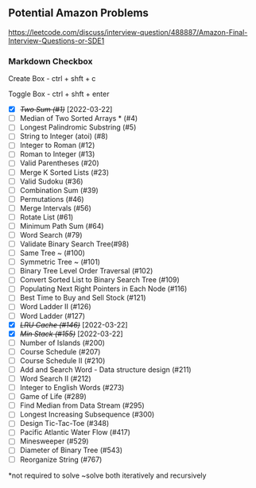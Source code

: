 ## Potential Amazon Problems
https://leetcode.com/discuss/interview-question/488887/Amazon-Final-Interview-Questions-or-SDE1

### Markdown Checkbox
Create Box - ctrl + shft + c

Toggle Box - ctrl + shft + enter

* [X] ~~*Two Sum (#1)*~~ [2022-03-22]
* [ ] Median of Two Sorted Arrays * (#4)
* [ ] Longest Palindromic Substring (#5)
* [ ] String to Integer (atoi) (#8)
* [ ] Integer to Roman (#12)
* [ ] Roman to Integer (#13)
* [ ] Valid Parentheses (#20)
* [ ] Merge K Sorted Lists (#23)
* [ ] Valid Sudoku (#36)
* [ ] Combination Sum (#39)
* [ ] Permutations (#46)
* [ ] Merge Intervals (#56)
* [ ] Rotate List (#61)
* [ ] Minimum Path Sum (#64)
* [ ] Word Search (#79)
* [ ] Validate Binary Search Tree(#98)
* [ ] Same Tree ~ (#100)
* [ ] Symmetric Tree ~ (#101)
* [ ] Binary Tree Level Order Traversal (#102)
* [ ] Convert Sorted List to Binary Search Tree (#109)
* [ ] Populating Next Right Pointers in Each Node (#116)
* [ ] Best Time to Buy and Sell Stock (#121)
* [ ] Word Ladder II (#126)
* [ ] Word Ladder (#127)
* [X] ~~*LRU Cache (#146)*~~ [2022-03-22]
* [X] ~~*Min Stack (#155)*~~ [2022-03-22]
* [ ] Number of Islands (#200)
* [ ] Course Schedule (#207)
* [ ] Course Schedule II (#210)
* [ ] Add and Search Word - Data structure design (#211)
* [ ] Word Search II (#212)
* [ ] Integer to English Words (#273)
* [ ] Game of Life (#289)
* [ ] Find Median from Data Stream (#295)
* [ ] Longest Increasing Subsequence (#300)
* [ ] Design Tic-Tac-Toe (#348)
* [ ] Pacific Atlantic Water Flow (#417)
* [ ] Minesweeper (#529)
* [ ] Diameter of Binary Tree (#543)
* [ ] Reorganize String (#767)

 *not required to solve
 ~solve both iteratively and recursively